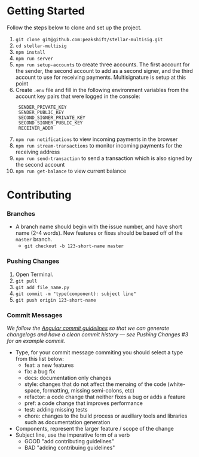 # Getting Started

Follow the steps below to clone and set up the project.

1. `git clone git@github.com:peakshift/stellar-multisig.git`
2. `cd stellar-multisig`
3. `npm install`
4. `npm run server`
5. `npm run setup-accounts` to create three accounts. The first account for the sender, the second account to add as a second signer, and the third account to use for receiving payments. Multisignature is setup at this point
6. Create `.env` file and fill in the following environment variables from the account key pairs that were logged in the console:
   ```
    SENDER_PRIVATE_KEY 
    SENDER_PUBLIC_KEY
    SECOND_SIGNER_PRIVATE_KEY
    SECOND_SIGNER_PUBLIC_KEY
    RECEIVER_ADDR
   ```
7. `npm run notifications` to view incoming payments in the browser
8. `npm run stream-transactions` to monitor incoming payments for the receiving address
9. `npm run send-transaction` to send a transaction which is also signed by the second account
10. `npm run get-balance` to view current balance  

# Contributing

### Branches
- A branch name should begin with the issue number, and have short name (2-4 words). New features or fixes should be based off of the `master` branch.
  - `git checkout -b 123-short-name master`

### Pushing Changes
1. Open Terminal.
2. `git pull`
3. `git add file_name.py`
4. `git commit -m "type(component): subject line"`
5. `git push origin 123-short-name `

### Commit Messages

*We follow the [Angular commit guidelines](https://github.com/angular/angular.js/blob/master/DEVELOPERS.md#-git-commit-guidelines) so that we can generate changelogs and have a clean commit history — see Pushing Changes #3 for an example commit.*

- Type, for your commit message commiting you should select a type from this list below:
  - feat: a new features
  - fix: a bug fix
  - docs: documentation only changes
  - style: changes that do not affect the menaing of the code (white-space, formatting, missing semi-colons, etc)
  - refactor: a code change that neither fixes a bug or adds a feature
  - pref: a code change that improves performance
  - test: adding missing tests
  - chore: changes to the build process or auxiliary tools and libraries such as documentation generation
- Components, represent the larger feature / scope of the change
- Subject line, use the imperative form of a verb
  - GOOD "add contributing guidelines"
  - BAD "adding contribuing guidelines"

